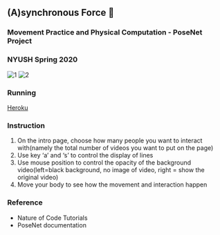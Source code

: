 ## (A)synchronous Force :dancer:

### Movement Practice and Physical Computation - PoseNet Project
### NYUSH Spring 2020

![1](https://github.com/QianyiChen532/posenet-project/tree/master/img/1.jpg)
![2](https://github.com/QianyiChen532/posenet-project/tree/master/img/2.jpg)

### Running
[Heroku](https://daisy-posenetproject.herokuapp.com/)

### Instruction

1. On the intro page, choose how many people you want to interact with(namely the total number of videos you want to put on the page)
2. Use key ‘a’ and ‘s’ to control the display of lines
3. Use mouse position to control the opacity of the background video(left=black background, no image of video, right = show the original video)
4. Move your body to see how the movement and interaction happen

### Reference
- Nature of Code Tutorials
- PoseNet documentation
